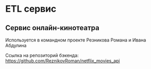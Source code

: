 # ETL сервис

## Сервис онлайн-кинотеатра
Используется в командном проекте Резникова Романа и Ивана Абдулина

Ссылка на репозиторий бэкенда: https://github.com/ReznikovRoman/netflix_movies_api
